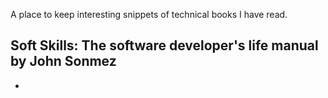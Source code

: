 A place to keep interesting snippets of technical books I have read.

## Soft Skills: The software developer's life manual by John Sonmez

- 